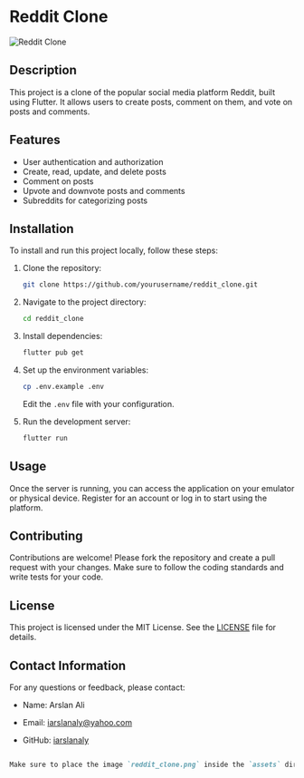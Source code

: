 # Reddit Clone

![Reddit Clone](assets/reddit_clone.png)

## Description

This project is a clone of the popular social media platform Reddit, built using Flutter. It allows users to create posts, comment on them, and vote on posts and comments.

## Features

- User authentication and authorization
- Create, read, update, and delete posts
- Comment on posts
- Upvote and downvote posts and comments
- Subreddits for categorizing posts

## Installation

To install and run this project locally, follow these steps:

1. Clone the repository:

    ```bash
    git clone https://github.com/yourusername/reddit_clone.git
    ```

2. Navigate to the project directory:

    ```bash
    cd reddit_clone
    ```

3. Install dependencies:

    ```bash
    flutter pub get
    ```

4. Set up the environment variables:

    ```bash
    cp .env.example .env
    ```

    Edit the `.env` file with your configuration.

5. Run the development server:

    ```bash
    flutter run
    ```

## Usage

Once the server is running, you can access the application on your emulator or physical device. Register for an account or log in to start using the platform.

## Contributing

Contributions are welcome! Please fork the repository and create a pull request with your changes. Make sure to follow the coding standards and write tests for your code.

## License

This project is licensed under the MIT License. See the [LICENSE](LICENSE) file for details.

## Contact Information

For any questions or feedback, please contact:

- Name: Arslan Ali

- Email: <iarslanaly@yahoo.com>

- GitHub: [iarslanaly](https://github.com/iarslanaly)

```markdown

Make sure to place the image `reddit_clone.png` inside the `assets` directory in your project.
